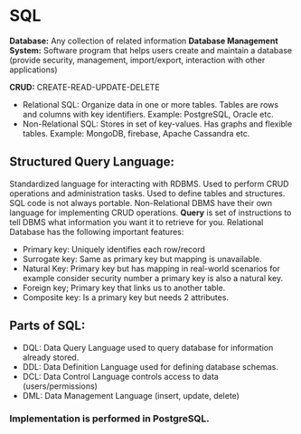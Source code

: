 # SQL
**Database:** Any collection of related information
**Database Management System:** Software program that helps users create and maintain a database (provide security, management, import/export, interaction with 
other applications)

**CRUD:** CREATE-READ-UPDATE-DELETE
- Relational SQL: Organize data in one or more tables. Tables are rows and columns with key identifiers. Example: PostgreSQL, Oracle etc.
- Non-Relational SQL: Stores in set of key-values. Has graphs and flexible tables. Example: MongoDB, firebase, Apache Cassandra etc.
## **Structured Query Language:** 
Standardized language for interacting with RDBMS. Used to perform CRUD operations and administration tasks. Used to define tables 
and structures. SQL code is not always portable.
Non-Relational DBMS have their own language for implementing CRUD operations.
**Query** is set of instructions to tell DBMS what information you want it to retrieve for you.
Relational Database has the following important features:
- Primary key: Uniquely identifies each row/record
- Surrogate key: Same as primary key but mapping is unavailable.
- Natural Key: Primary key but has mapping in real-world scenarios for example consider security number a primary key is also a natural key.
- Foreign key; Primary key that links us to another table.
- Composite key: Is a primary key but needs 2 attributes.

## Parts of SQL:
- DQL: Data Query Language used to query database for information already stored.
- DDL: Data Definition Language used for defining database schemas.
- DCL: Data Control Language controls access to data (users/permissions)
- DML: Data Management Language (insert, update, delete)

### Implementation is performed in PostgreSQL.
